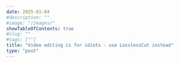 ```yaml
---
date: 2025-01-04
#description: ""
#image: "/images/"
showTableOfContents: true
#slug: ""
#tags: [""]
title: "Video editing is for idiots - use LosslessCut instead"
type: "post"
---
```




